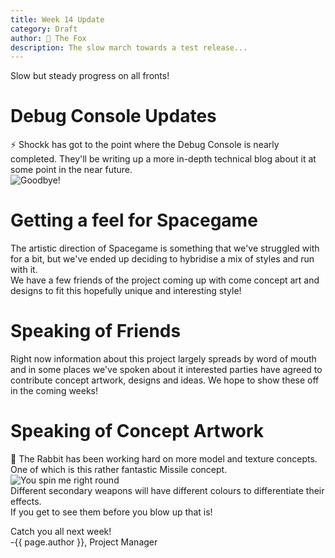 ```yaml
---
title: Week 14 Update
category: Draft
author: 🦊 The Fox
description: The slow march towards a test release...
---
```


Slow but steady progress on all fronts!

# Debug Console Updates

⚡ Shockk has got to the point where the Debug Console is nearly completed. They'll be writing up a more in-depth technical blog about it at some point in the near future.  
![Goodbye!](/polar-space/assets/img/week-14/basic_console.jpg)


# Getting a feel for Spacegame

The artistic direction of Spacegame is something that we've struggled with for a bit, but we've ended up deciding to hybridise a mix of styles and run with it.  
We have a few friends of the project coming up with come concept art and designs to fit this hopefully unique and interesting style!

# Speaking of Friends

Right now information about this project largely spreads by word of mouth and in some places we've spoken about it interested parties have agreed to contribute concept artwork, designs and ideas. We hope to show these off in the coming weeks!

# Speaking of Concept Artwork

🐰 The Rabbit has been working hard on more model and texture concepts. One of which is this rather fantastic Missile concept.  
![You spin me right round](/polar-space/assets/img/week-14/MissileRender1.gif)   
Different secondary weapons will have different colours to differentiate their effects.  
If you get to see them before you blow up that is!

Catch you all next week!  
-{{ page.author }}, Project Manager